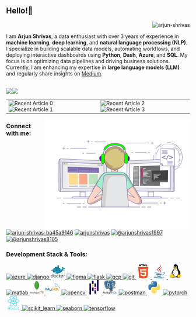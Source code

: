 ## Hello!👋
<!--- Profile view ---> 
<p align="right"> <img src="https://komarev.com/ghpvc/?username=arjun-shrivas&label=Profile%20views&color=0e75b6&style=flat" alt="arjun-shrivas" /> </p>

I am **Arjun Shrivas**, a data enthusiast with over 3 years of experience in **machine learning**, **deep learning**, and **natural language processing (NLP)**. I specialize in building scalable data models, automating workflows, and deploying interactive dashboards using **Python**, **Dash**, **Azure**, and **SQL**. My focus is on optimizing data pipelines and driving business solutions. Currently, I am enhancing my expertise in **large language models (LLM)** and regularly share insights on [Medium](https://medium.com/@arjunshrivas1997).

<br>
<div style="display: flex; flex-direction: row;">
 <img style="height:"190" width:40%" class="img" src="https://github-readme-stats.vercel.app/api?username=Arjun-Shrivas&show_icons=true&theme=radical&include_all_commits=true&hide_border=true" />
 <img style="height:"200" width: 40%;" class="img" src="https://github-readme-stats.vercel.app/api/top-langs/?username=Arjun-Shrivas&theme=radical&langs_count=8&layout=compact&hide_border=true" />
</div>


<!-- <div style="display:flex;flex-direction:row;justify-content:center;">
     <img  src="https://github-readme-stats-salesp07.vercel.app/api?username=Arjun-Shrivas&count_private=true&show_icons=true&theme=react&rank_icon=github&border_radius=5" alt="readme stats" style="margin: 0" /> 
  <img    src="https://github-readme-stats.vercel.app/api/top-langs?username=Arjun-Shrivas&show_icons=true&locale=en&layout=compact&theme=react&border_radius=4&size_weight=0.5&count_weight=0.5&exclude_repo=github-readme-stats" alt="salma-elbakkouri" style="margin: 0" />
</div>
<p align="left"> <a href="https://github.com/ryo-ma/github-profile-trophy"><img src="https://github-profile-trophy.vercel.app/?username=arjun-shrivas" alt="arjun-shrivas" /></a> </p>-->






<table>
  <tr>
    <td><div><img width=500 src="https://github-readme-medium-recent-article.vercel.app/medium/@arjunshrivas1997/0" alt="Recent Article 0">
    <img width=500 src="https://github-readme-medium-recent-article.vercel.app/medium/@arjunshrivas1997/1" alt="Recent Article 1">
    </div></td>
    <td valign="top"><div><img width=500 src="https://github-readme-medium-recent-article.vercel.app/medium/@arjunshrivas1997/2" alt="Recent Article 2">
    <img  width=500 src="https://github-readme-medium-recent-article.vercel.app/medium/@arjunshrivas1997/3" alt="Recent Article 3">
    </div></td>
  </tr>
  
 </table>




<img align="right"  width=400 src="https://github.com/Arjun-Shrivas/Arjun-Shrivas/blob/main/githun.gif" alt="arjun-shrivas" />



<h3 align="left">Connect with me:</h3>
<p align="left">
<a href="https://linkedin.com/in/arjun-shrivas-ba45a9146" target="blank"><img align="center" src="https://raw.githubusercontent.com/rahuldkjain/github-profile-readme-generator/master/src/images/icons/Social/linked-in-alt.svg" alt="arjun-shrivas-ba45a9146" height="30" width="40" /></a>
<a href="https://kaggle.com/arjunshrivas" target="blank"><img align="center" src="https://raw.githubusercontent.com/rahuldkjain/github-profile-readme-generator/master/src/images/icons/Social/kaggle.svg" alt="arjunshrivas" height="30" width="40" /></a>
<a href="https://medium.com/@arjunshrivas1997" target="blank"><img align="center" src="https://raw.githubusercontent.com/rahuldkjain/github-profile-readme-generator/master/src/images/icons/Social/medium.svg" alt="@arjunshrivas1997" height="30" width="40" /></a>
<a href="https://www.youtube.com/c/@arjunshrivas8105" target="blank"><img align="center" src="https://raw.githubusercontent.com/rahuldkjain/github-profile-readme-generator/master/src/images/icons/Social/youtube.svg" alt="@arjunshrivas8105" height="30" width="40" /></a>
</p>

<h3 align="left">Development Stack & Tools:</h3>
<p align="left"> 
<a href="https://azure.microsoft.com/en-in/" target="_blank" rel="noreferrer"> <img src="https://www.vectorlogo.zone/logos/microsoft_azure/microsoft_azure-icon.svg" alt="azure" width="40" height="40"/> </a> 
<a href="https://www.djangoproject.com/" target="_blank" rel="noreferrer"> <img src="https://cdn.worldvectorlogo.com/logos/django.svg" alt="django" width="40" height="40"/> </a> 
<a href="https://www.docker.com/" target="_blank" rel="noreferrer"> <img src="https://raw.githubusercontent.com/devicons/devicon/master/icons/docker/docker-original-wordmark.svg" alt="docker" width="40" height="40"/> </a> 
<a href="https://www.figma.com/" target="_blank" rel="noreferrer"> <img src="https://www.vectorlogo.zone/logos/figma/figma-icon.svg" alt="figma" width="40" height="40"/> </a> 
<a href="https://flask.palletsprojects.com/" target="_blank" rel="noreferrer"> <img src="https://www.vectorlogo.zone/logos/pocoo_flask/pocoo_flask-icon.svg" alt="flask" width="40" height="40"/> </a> 
<a href="https://cloud.google.com" target="_blank" rel="noreferrer"> <img src="https://www.vectorlogo.zone/logos/google_cloud/google_cloud-icon.svg" alt="gcp" width="40" height="40"/> </a> 
<a href="https://git-scm.com/" target="_blank" rel="noreferrer"> <img src="https://www.vectorlogo.zone/logos/git-scm/git-scm-icon.svg" alt="git" width="40" height="40"/> </a> 
<a href="https://www.w3.org/html/" target="_blank" rel="noreferrer"> <img src="https://raw.githubusercontent.com/devicons/devicon/master/icons/html5/html5-original-wordmark.svg" alt="html5" width="40" height="40"/> </a> 
<a href="https://www.java.com" target="_blank" rel="noreferrer"> <img src="https://raw.githubusercontent.com/devicons/devicon/master/icons/java/java-original.svg" alt="java" width="40" height="40"/> </a> 
<a href="https://www.linux.org/" target="_blank" rel="noreferrer"> <img src="https://raw.githubusercontent.com/devicons/devicon/master/icons/linux/linux-original.svg" alt="linux" width="40" height="40"/> </a> 
<a href="https://www.mathworks.com/" target="_blank" rel="noreferrer"> <img src="https://upload.wikimedia.org/wikipedia/commons/2/21/Matlab_Logo.png" alt="matlab" width="40" height="40"/> </a> 
<a href="https://www.mongodb.com/" target="_blank" rel="noreferrer"> <img src="https://raw.githubusercontent.com/devicons/devicon/master/icons/mongodb/mongodb-original-wordmark.svg" alt="mongodb" width="40" height="40"/> </a> 
<a href="https://www.mysql.com/" target="_blank" rel="noreferrer"> <img src="https://raw.githubusercontent.com/devicons/devicon/master/icons/mysql/mysql-original-wordmark.svg" alt="mysql" width="40" height="40"/> </a> 
<a href="https://opencv.org/" target="_blank" rel="noreferrer"> <img src="https://www.vectorlogo.zone/logos/opencv/opencv-icon.svg" alt="opencv" width="40" height="40"/> </a> 
<a href="https://pandas.pydata.org/" target="_blank" rel="noreferrer"> <img src="https://raw.githubusercontent.com/devicons/devicon/2ae2a900d2f041da66e950e4d48052658d850630/icons/pandas/pandas-original.svg" alt="pandas" width="40" height="40"/> </a> 
<a href="https://www.postgresql.org" target="_blank" rel="noreferrer"> <img src="https://raw.githubusercontent.com/devicons/devicon/master/icons/postgresql/postgresql-original-wordmark.svg" alt="postgresql" width="40" height="40"/> </a> 
<a href="https://postman.com" target="_blank" rel="noreferrer"> <img src="https://www.vectorlogo.zone/logos/getpostman/getpostman-icon.svg" alt="postman" width="40" height="40"/> </a> 
<a href="https://www.python.org" target="_blank" rel="noreferrer"> <img src="https://raw.githubusercontent.com/devicons/devicon/master/icons/python/python-original.svg" alt="python" width="40" height="40"/> </a> 
<a href="https://pytorch.org/" target="_blank" rel="noreferrer"> <img src="https://www.vectorlogo.zone/logos/pytorch/pytorch-icon.svg" alt="pytorch" width="40" height="40"/> </a> 
<a href="https://reactjs.org/" target="_blank" rel="noreferrer"> <img src="https://raw.githubusercontent.com/devicons/devicon/master/icons/react/react-original-wordmark.svg" alt="react" width="40" height="40"/> </a> 
<a href="https://scikit-learn.org/" target="_blank" rel="noreferrer"> <img src="https://upload.wikimedia.org/wikipedia/commons/0/05/Scikit_learn_logo_small.svg" alt="scikit_learn" width="40" height="40"/> </a> 
<a href="https://seaborn.pydata.org/" target="_blank" rel="noreferrer"> <img src="https://seaborn.pydata.org/_images/logo-mark-lightbg.svg" alt="seaborn" width="40" height="40"/> </a> 
<a href="https://www.tensorflow.org" target="_blank" rel="noreferrer"> <img src="https://www.vectorlogo.zone/logos/tensorflow/tensorflow-icon.svg" alt="tensorflow" width="40" height="40"/> </a> 
</p>



